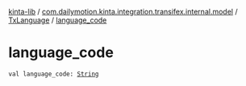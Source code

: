 [kinta-lib](../../index.md) / [com.dailymotion.kinta.integration.transifex.internal.model](../index.md) / [TxLanguage](index.md) / [language_code](./language_code.md)

# language_code

`val language_code: `[`String`](https://kotlinlang.org/api/latest/jvm/stdlib/kotlin/-string/index.html)